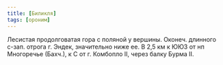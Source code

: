 ```yaml
---
title: [Биликля]
tags: [ороним]
---
```


Лесистая продолговатая гора с поляной у вершины. Оконеч. длинного с-зап. отрога
г. Эндек, значительно ниже ее. В 2,5 км к ЮЮЗ от нп Многоречье (Бахч.), к С от
г. Комбопло II, через балку Бурма II.
